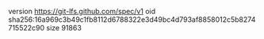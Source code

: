 version https://git-lfs.github.com/spec/v1
oid sha256:16a969c3b49c1fb8112d6788322e3d49bc4d793af8858012c5b8274715522c90
size 91863
